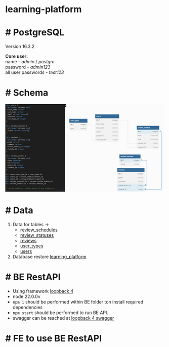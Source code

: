 # learning-platform

# # PostgreSQL

Version 16.3.2

<b>Core user:</b><br>
name - <i>admin</i> / <i>postgre</i> <br>
password - <i>admin123</i> <br>
all user passwords - <i>test123</i> <br>

# # Schema

![Schema](db_schema.png)

# # Data

1. Data for tables -> 
    - [review_schedules](DB/review_schedules.csv)
    - [review_statuses](DB/review_statuses.csv)
    - [reviews](DB/reviews.csv)
    - [user_types](DB/user_types.csv)
    - [users](DB/users.csv)
2. Database restore [learning_platform](DB/learning_platform.sql)

# # BE RestAPI 

- Using framework [loopback 4](https://loopback.io/)
- node 22.0.0v
- `npm i` should be performed within BE folder ton install required dependencies
- `npm start` should be performed to run BE API.
- swagger can be reached at [loopback 4 swagger](http://localhost:3000/explorer/)

# # FE to use BE RestAPI
